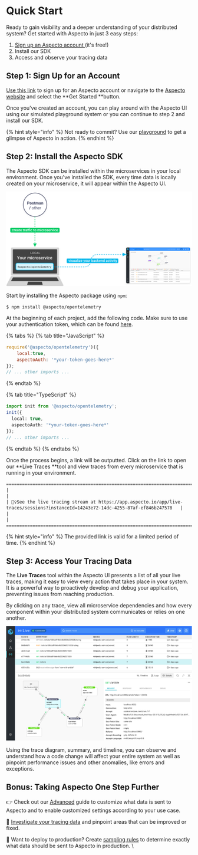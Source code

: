 # Quick Start

Ready to gain visibility and a deeper understanding of your distributed system? Get started with Aspecto in just 3 easy steps:

1. [Sign up an Aspecto account ](https://app.aspecto.io/user/login)(it's free!)
2. Install our SDK
3. Access and observe your tracing data&#x20;

## Step 1: Sign Up for an Account&#x20;

[Use this link](https://app.aspecto.io/user/login) to sign up for an Aspecto account or navigate to the [Aspecto website](https://www.aspecto.io) and select the **Get Started **button.&#x20;

Once you've created an account, you can play around with the Aspecto UI using our simulated playground system or you can continue to step 2 and install our SDK.&#x20;

{% hint style="info" %}
Not ready to commit? Use our [playground](https://app.aspecto.io/play/search) to get a glimpse of Aspecto in action.&#x20;
{% endhint %}

## Step 2: Install the Aspecto SDK&#x20;

The Aspecto SDK can be installed within the microservices in your local environment. Once you've installed the SDK, every time data is locally created on your microservice, it will appear within the Aspecto UI.

![](<../.gitbook/assets/image (15).png>)

Start by installing the Aspecto package using `npm`:&#x20;

```
$ npm install @aspecto/opentelemetry
```

At the beginning of each project, add the following code. Make sure to use your authentication token, which can be found [here](https://app.aspecto.io/app/integration/api-key).&#x20;

{% tabs %}
{% tab title="JavaScript" %}
```javascript
require('@aspecto/opentelemetry')({
    local:true,
    aspectoAuth: '*your-token-goes-here*'
});
// ... other imports ...
```
{% endtab %}

{% tab title="TypeScript" %}
```typescript
import init from '@aspecto/opentelemetry';
init({
  local: true,
  aspectoAuth: '*your-token-goes-here*'
});
// ... other imports ...
```
{% endtab %}
{% endtabs %}

Once the process begins, a link will be outputted. Click on the link to open our **Live Traces **tool and view traces from every microservice that is running in your environment.&#x20;

```
=====================================================================================================================================
|                                                                                                                                   |
| 🕵️‍♀️See the live tracing stream at https://app.aspecto.io/app/live-traces/sessions?instanceId=14243e72-14dc-4255-87af-ef846b247578   |
|                                                                                                                                   |
=====================================================================================================================================
```

{% hint style="info" %}
The provided link is valid for a limited period of time.
{% endhint %}

## Step 3: Access Your Tracing Data&#x20;

The **Live Traces** tool within the Aspecto UI presents a list of all your live traces, making it easy to view every action that takes place in your system. It is a powerful way to proactively develop and debug your application, preventing issues from reaching production.

By clicking on any trace, view all microservice dependencies and how every component within your distributed system communicates or relies on one another.&#x20;

![](<../.gitbook/assets/image (13).png>)

Using the trace diagram, summary, and timeline, you can observe and understand how a code change will affect your entire system as well as pinpoint performance issues and other anomalies, like errors and exceptions.&#x20;

## Bonus: Taking Aspecto One Step Further&#x20;

👉  Check out our [Advanced](https://docs.aspecto.io/v1/send-tracing-data-to-aspecto/aspecto-sdk/customize-defaults/advanced) guide to customize what data is sent to Aspecto and to enable customized settings according to your use case.&#x20;

🔎 [Investigate your tracing data](https://docs.aspecto.io/v1/observability-debugging/untitled) and pinpoint areas that can be improved or fixed.&#x20;

🚀 Want to deploy to production? Create [sampling rules](https://docs.aspecto.io/v1/settings/sampling-rules) to determine exactly what data should be sent to Aspecto in production. \


